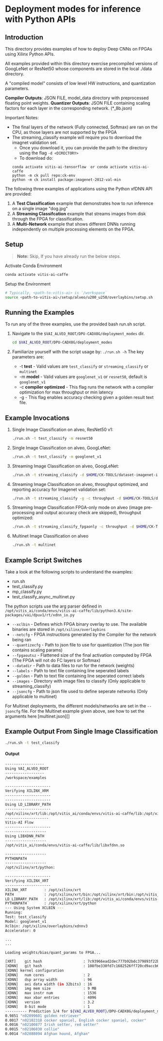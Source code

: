 # Deployment modes for inference with Python APIs

## Introduction
This directory provides examples of how to deploy Deep CNNs on FPGAs using Xilinx Python APIs.

All examples provided within this directory exercise precompiled versions of GoogLeNet or ResNet50 whose components are stored in the local ./data directory.

A "compiled model" consists of low level HW instructions, and quantization parameters.

**Compiler Outputs**:  JSON FILE, model_data directory with preprocessed floating point weights.
**Quantizer Outputs**: JSON FILE containing scaling factors for each layer in the corresponding network. (*_8b.json)

Important Notes:
 - The final layers of the network (Fully connected, Softmax) are ran on the CPU, as those layers are not supported by the FPGA
 - The streaming_classify example will require you to download the imagnet validation set.
   - Once you download it, you can provide the path to the directory using the flag `-d <DIRECTORY>`
   - To download do:
   ```
   conda activate vitis-ai-tensorflow  or conda activate vitis-ai-caffe
   python -m ck pull repo:ck-env
   python -m ck install package:imagenet-2012-val-min
   ```

The following three examples of applications using the Python xfDNN API are provided:

1. A **Test Classification** example that demonstrates how to run inference on a single image "dog.jpg"
2. A **Streaming Classifcation** example that streams images from disk through the FPGA for classification.
3. A **Multi-Network** example that shows different DNNs running independently on multiple processing elements on the FPGA.

## Setup

> **Note:** Skip, If you have already run the below steps.

Activate Conda Environment
  ```sh
  conda activate vitis-ai-caffe
  ```

Setup the Environment

  ```sh
  # Typically, <path-to-vitis-ai> is `/workspace`
  source <path-to-vitis-ai>/setup/alveo/u200_u250/overlaybins/setup.sh
  ```

## Running the Examples

To run any of the three examples, use the provided bash run.sh script.

1. Navigate to the `$VAI_ALVEO_ROOT/DPU-CADX8G/deployment_modes` dir.
    ```sh
    cd $VAI_ALVEO_ROOT/DPU-CADX8G/deployment_modes
    ```

2. Familiarize yourself with the script usage by:
  `./run.sh -h`
  The key parameters are:
    - -t **test** - Valid values are `test_classify` or `streaming_classify` or `multinet`
    - -m **model** - Valid values are `googlenet_v1` or `resnet50`, default is `googlenet_v1`
    - -c **compiler optimized** - This flag runs the network with a compiler optimization for max throughput or min latency
    - -g - This flag enables accuracy checking given a golden result text file.

## Example Invocations
1. Single Image Classification on alveo, ResNet50 v1:
    ```sh
    ./run.sh -t test_classify -m resnet50
    ```
2. Single Image Classification on alveo, GoogLeNet:
    ```sh
    ./run.sh -t test_classify -m googlenet_v1
    ```
3. Streaming Image Classification on alveo, GoogLeNet:
    ```sh
    ./run.sh -t streaming_classify -d $HOME/CK-TOOLS/dataset-imagenet-ilsvrc2012-val-min
    ```
4. Streaming Image Classification on alveo, throughput optimized, and reporting accuracy for Imagenet validation set:
    ```sh
    ./run.sh -t streaming_classify -g -c throughput -d $HOME/CK-TOOLS/dataset-imagenet-ilsvrc2012-val-min
    ```
5. Streaming Image Classification FPGA-only mode on alveo (image pre-processing and output accuracy check are skipped), throughput optimized:
    ```sh
    ./run.sh -t streaming_classify_fpgaonly -c throughput -d $HOME/CK-TOOLS/dataset-imagenet-ilsvrc2012-val-min
    ```
6. Multinet Image Classification on alveo
    ```sh
    ./run.sh -t multinet
    ```

## Example Script Switches
Take a look at the following scripts to understand the examples:
* run.sh
* test_classify.py
* mp_classify.py
* test_classify_async_multinet.py

The python scripts use the arg parser defined in `/opt/vitis_ai/conda/envs/vitis-ai-caffe/lib/python3.6/site-packages/vai/dpuv1/rt/xdnn_io.py`

- `--xclbin` 		  - Defines which FPGA binary overlay to use. The available binaries are stored in `/opt/xilinx/overlaybins`
- `--netcfg` 	    - FPGA instructions generated by the Compiler for the network being ran
- `--quantizecfg` - Path to json file to use for quantization (The json file contains scaling params)
- `--fpgaoutsz`	  - Flattened size of the final activation computed by FPGA (The FPGA will not do FC layers or Softmax)
- `--datadir`		  - Path to data files to run for the network (weights)
- `--labels`		  - Path to text file containing line seperated labels
- `--golden`		  - Path to text file containing line seperated correct labels
- `--images`	    - Directory with image files to classify (Only applicable to streaming_classify)
- `--jsoncfg`     - Path to json file used to define seperate networks (Only applicable to multinet)

For Multinet deployments, the different models/networks are set in the `--jsoncfg` file. For the Multinet example given above, see how to set the arguments here [multinet.json][]

## Example Output From Single Image Classification

  ```sh
  ./run.sh -t test_classify
  ```
  #### Output

  ```sh
------------------
Using VAI_ALVEO_ROOT
------------------
/workspace/examples

---------------------
Verifying XILINX_XRM
---------------------
---------------------
Using LD_LIBRARY_PATH
---------------------
/opt/xilinx/xrt/lib:/opt/vitis_ai/conda/envs/vitis-ai-caffe/lib:/opt/xilinx/xrt/lib:/usr/lib:/usr/lib/x86_64-linux-gnu:/usr/local/lib:/opt/vitis_ai/conda/envs/vitis-ai-tensorflow/lib
--------------------
Vitis-AI Flow
---------------------
-------------------
Using LIBXDNN_PATH
-------------------
/opt/vitis_ai/conda/envs/vitis-ai-caffe/lib/libxfdnn.so

-------------------
PYTHONPATH
-------------------
/opt/xilinx/xrt/python:

---------------------
Verifying XILINX_XRT
---------------------
XILINX_XRT        : /opt/xilinx/xrt
PATH              : /opt/xilinx/xrt/bin:/opt/xilinx/xrt/bin:/opt/vitis_ai/conda/envs/vitis-ai-caffe/bin:/opt/vitis_ai/conda/condabin:/opt/vitis_ai/conda/bin:/opt/vitis_ai/utility:/usr/local/sbin:/usr/local/bin:/usr/sbin:/usr/bin:/sbin:/bin
LD_LIBRARY_PATH   : /opt/xilinx/xrt/lib:/opt/vitis_ai/conda/envs/vitis-ai-caffe/lib:/opt/xilinx/xrt/lib:/opt/vitis_ai/conda/envs/vitis-ai-caffe/lib:/opt/xilinx/xrt/lib:/usr/lib:/usr/lib/x86_64-linux-gnu:/usr/local/lib:/opt/vitis_ai/conda/envs/vitis-ai-tensorflow/lib
PYTHONPATH        : /opt/xilinx/xrt/python
--- Using System XCLBIN ---
Running:
 Test: test_classify
 Model: googlenet_v1
 Xclbin: /opt/xilinx/overlaybins/xdnnv3
 Accelerator: 0

...
...

Loading weights/bias/quant_params to FPGA...

[XRT]    git hash                   : 7c93966ead2dec777b92bdc379893f22b5bd561e
[XDNN]   git hash                   : 108fbe330fd7c1682526ff720cd9accb6ff3f6c0
[XDNN] kernel configuration
[XDNN]   num cores                  : 2
[XDNN]   dsp array width            : 96
[XDNN]   axi data width (in 32bits) : 16
[XDNN]   img mem size               : 9 MB
[XDNN]   max instr num              : 1536
[XDNN]   max xbar entries           : 4096
[XDNN]   version                    : 3.2
[XDNN]   8-bit mode                 : 1
---------- Prediction 1/4 for ${VAI_ALVEO_ROOT}/DPU-CADX8G/deployment_modes/dog.jpg ----------
0.9851 "n02099601 golden retriever"
0.0017 "n02102318 cocker spaniel, English cocker spaniel, cocker"
0.0016 "n02100877 Irish setter, red setter"
0.0015 "n02106030 collie"
0.0014 "n02088094 Afghan hound, Afghan"

  ```
